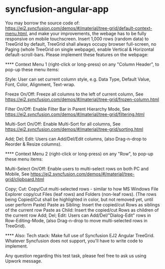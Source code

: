 # syncfusion-angular-app

You may borrow the source code of: https://ej2.syncfusion.com/demos/#/material/tree-grid/default-context-menu.html,
and make your improvements, the webage has to be fully responsive on mobile touchscreen.
Insert 1,000 rows (random data) to TreeGrid by default, TreeGrid shall always occupy browser full-screen, no Paging (whole
TreeGrid on single webpage), enable Vertical & Horizontal default-scroll-bars.
Please implement these features on the webpage:


**** Context Menu 1 (right-click or long-press) on any "Column Header", to pop-up these menu items:

Style: User can set current column style, e.g. Data Type, Default Value, Font, Color, Alignment, Text-wrap.

Freeze On/Off: Freeze all columns to the left of current column,
See https://ej2.syncfusion.com/demos/#/material/tree-grid/frozen-column.html

Filter On/Off: Enable Filter Bar in Parent Hierarchy Mode,
See https://ej2.syncfusion.com/demos/#/material/tree-grid/filtering.html

Multi-Sort On/Off: Enable Multi-Sort for all columns,
See https://ej2.syncfusion.com/demos/#/material/tree-grid/sorting.html

  Add; Del; Edit: Users can Add/Del/Edit columns, (also Drag-n-drop to Reorder & Resize columns).


**** Context Menu 2 (right-click or long-press) on any "Row", to pop-up these menu items:

Multi-Select On/Off: Enable users to multi-select rows on both PC and Mobile,
See https://ej2.syncfusion.com/demos/#/material/tree-grid/clipboard.html

Copy; Cut: Copy/Cut multi-selected rows - similar to how MS Windows File Explorer copy/cut Files (leaf rows) and Folders (non-leaf rows).
(The rows being Copied/Cut shall be highlighted in color, but not removed yet, until user perform Paste)
Paste as Sibling: Insert the copied/cut Rows as siblings of the current row
Paste as Child: Insert the copied/cut Rows as children of the current row
Add; Del; Edit: Users can Add/Del/"Dialog-Edit" rows in Row-Editing-Mode, (also Drag-n-drop to move multi-selected rows in TreeGrid).


**** Also:
Tech stack: Make full use of Syncfusion EJ2 Angular TreeGrid. Whatever Syncfusion does not support, you'll have to write code to implement.

Any question regarding this test task, please feel free to ask us using Upwork message.
